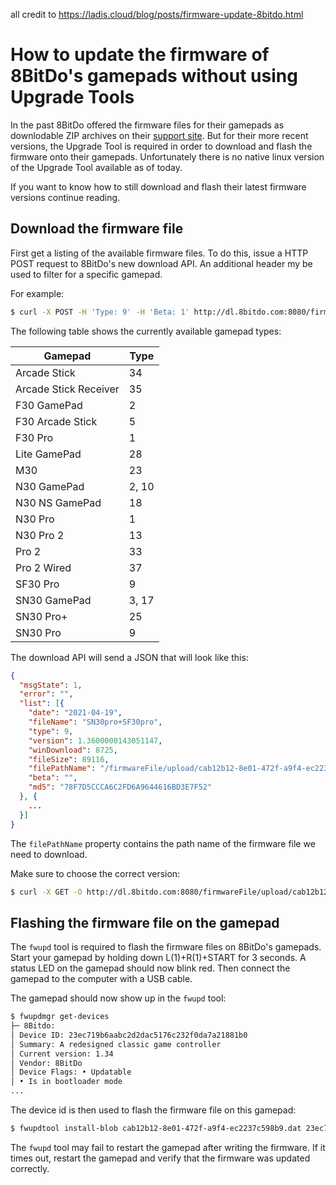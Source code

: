 all credit to https://ladis.cloud/blog/posts/firmware-update-8bitdo.html

# How to update the firmware of 8BitDo's gamepads without using Upgrade Tools

In the past 8BitDo offered the firmware files for their gamepads as downlodable ZIP archives on their [support site](https://support.8bitdo.com/). But for their more recent versions, the Upgrade Tool is required in order to download and flash the firmware onto their gamepads. Unfortunately there is no native linux version of the Upgrade Tool available as of today.

If you want to know how to still download and flash their latest firmware versions continue reading.

## Download the firmware file

First get a listing of the available firmware files. To do this, issue a HTTP POST request to 8BitDo's new download API. An additional header my be used to filter for a specific gamepad.

For example:

```bash
$ curl -X POST -H 'Type: 9' -H 'Beta: 1' http://dl.8bitdo.com:8080/firmware/select
```

The following table shows the currently available gamepad types:

| Gamepad | Type |
|---|---|
| Arcade Stick | 34 |
| Arcade Stick Receiver | 35 |
| F30 GamePad | 2 |
| F30 Arcade Stick | 5 |
| F30 Pro | 1 |
| Lite GamePad | 28 |
| M30 | 23 |
| N30 GamePad | 2, 10 |
| N30 NS GamePad | 18 |
| N30 Pro | 1 |
| N30 Pro 2 | 13 |
| Pro 2 | 33 |
| Pro 2 Wired | 37 |
| SF30 Pro | 9 |
| SN30 GamePad | 3, 17 |
| SN30 Pro+ | 25 |
| SN30 Pro | 9 |

The download API will send a JSON that will look like this:

```json
{
  "msgState": 1,
  "error": "",
  "list": [{
    "date": "2021-04-19",
    "fileName": "SN30pro+SF30pro",
    "type": 9,
    "version": 1.3600000143051147,
    "winDownload": 8725,
    "fileSize": 89116,
    "filePathName": "/firmwareFile/upload/cab12b12-8e01-472f-a9f4-ec2237c598b9.dat",
    "beta": "",
    "md5": "78F7D5CCCA6C2FD6A9644616BD3E7F52"
  }, {
    ...
  }]
}
```

The `filePathName` property contains the path name of the firmware file we need to download.

Make sure to choose the correct version:

```bash
$ curl -X GET -O http://dl.8bitdo.com:8080/firmwareFile/upload/cab12b12-8e01-472f-a9f4-ec2237c598b9.dat
```

## Flashing the firmware file on the gamepad

The `fwupd` tool is required to flash the firmware files on 8BitDo's gamepads. Start your gamepad by holding down L(1)+R(1)+START for 3 seconds. A status LED on the gamepad should now blink red. Then connect the gamepad to the computer with a USB cable.

The gamepad should now show up in the `fwupd` tool:

```bash
$ fwupdmgr get-devices
├─ 8Bitdo:
│ Device ID: 23ec719b6aabc2d2dac5176c232f0da7a21881b0
│ Summary: A redesigned classic game controller
│ Current version: 1.34
│ Vendor: 8BitDo
│ Device Flags: • Updatable
│ • Is in bootloader mode
...
```

The device id is then used to flash the firmware file on this gamepad:

```bash
$ fwupdtool install-blob cab12b12-8e01-472f-a9f4-ec2237c598b9.dat 23ec719b6aabc2d2dac5176c232f0da7a21881b0
```

The `fwupd` tool may fail to restart the gamepad after writing the firmware. If it times out, restart the gamepad and verify that the firmware was updated correctly.
